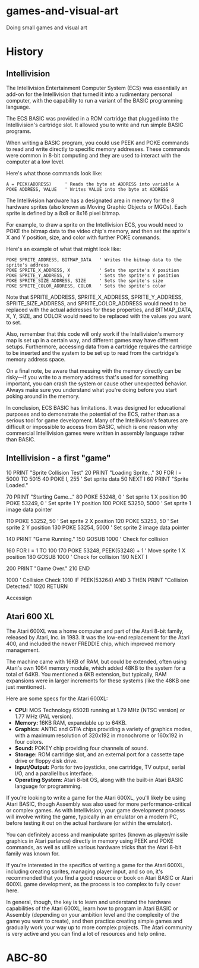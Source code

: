# games-and-visual-art
Doing small games and visual art 



# History 


## Intellivision 


The Intellivision Entertainment Computer System (ECS) was essentially an add-on for the Intellivision that turned it into a rudimentary personal computer, with the capability to run a variant of the BASIC programming language.

The ECS BASIC was provided in a ROM cartridge that plugged into the Intellivision's cartridge slot. It allowed you to write and run simple BASIC programs.

When writing a BASIC program, you could use PEEK and POKE commands to read and write directly to specific memory addresses. These commands were common in 8-bit computing and they are used to interact with the computer at a low level. 

Here's what those commands look like:

```
A = PEEK(ADDRESS)     ' Reads the byte at ADDRESS into variable A
POKE ADDRESS, VALUE   ' Writes VALUE into the byte at ADDRESS
```

The Intellivision hardware has a designated area in memory for the 8 hardware sprites (also known as Moving Graphic Objects or MGOs). Each sprite is defined by a 8x8 or 8x16 pixel bitmap.

For example, to draw a sprite on the Intellivision ECS, you would need to POKE the bitmap data to the video chip's memory, and then set the sprite's X and Y position, size, and color with further POKE commands. 

Here's an example of what that might look like:

```
POKE SPRITE_ADDRESS, BITMAP_DATA   ' Writes the bitmap data to the sprite's address
POKE SPRITE_X_ADDRESS, X           ' Sets the sprite's X position
POKE SPRITE_Y_ADDRESS, Y           ' Sets the sprite's Y position
POKE SPRITE_SIZE_ADDRESS, SIZE     ' Sets the sprite's size
POKE SPRITE_COLOR_ADDRESS, COLOR   ' Sets the sprite's color
```

Note that SPRITE_ADDRESS, SPRITE_X_ADDRESS, SPRITE_Y_ADDRESS, SPRITE_SIZE_ADDRESS, and SPRITE_COLOR_ADDRESS would need to be replaced with the actual addresses for these properties, and BITMAP_DATA, X, Y, SIZE, and COLOR would need to be replaced with the values you want to set.

Also, remember that this code will only work if the Intellivision's memory map is set up in a certain way, and different games may have different setups. Furthermore, accessing data from a cartridge requires the cartridge to be inserted and the system to be set up to read from the cartridge's memory address space.

On a final note, be aware that messing with the memory directly can be risky—if you write to a memory address that's used for something important, you can crash the system or cause other unexpected behavior. Always make sure you understand what you're doing before you start poking around in the memory.

In conclusion, ECS BASIC has limitations. It was designed for educational purposes and to demonstrate the potential of the ECS, rather than as a serious tool for game development. Many of the Intellivision's features are difficult or impossible to access from BASIC, which is one reason why commercial Intellivision games were written in assembly language rather than BASIC.

## Intellivision - a first "game" 

10 PRINT "Sprite Collision Test"
20 PRINT "Loading Sprite..."
30 FOR I = 5000 TO 5015
40 POKE I, 255 ' Set sprite data
50 NEXT I
60 PRINT "Sprite Loaded."

70 PRINT "Starting Game..."
80 POKE 53248, 0 ' Set sprite 1 X position
90 POKE 53249, 0 ' Set sprite 1 Y position
100 POKE 53250, 5000 ' Set sprite 1 image data pointer

110 POKE 53252, 50 ' Set sprite 2 X position
120 POKE 53253, 50 ' Set sprite 2 Y position
130 POKE 53254, 5000 ' Set sprite 2 image data pointer

140 PRINT "Game Running."
150 GOSUB 1000 ' Check for collision

160 FOR I = 1 TO 100
170 POKE 53248, PEEK(53248) + 1 ' Move sprite 1 X position
180 GOSUB 1000 ' Check for collision
190 NEXT I

200 PRINT "Game Over."
210 END

1000 ' Collision Check
1010 IF PEEK(53264) AND 3 THEN PRINT "Collision Detected."
1020 RETURN


Accessign 

## Atari 600 XL 

The Atari 600XL was a home computer and part of the Atari 8-bit family, released by Atari, Inc. in 1983. It was the low-end replacement for the Atari 400, and included the newer FREDDIE chip, which improved memory management.

The machine came with 16KB of RAM, but could be extended, often using Atari's own 1064 memory module, which added 48KB to the system for a total of 64KB. You mentioned a 6KB extension, but typically, RAM expansions were in larger increments for these systems (like the 48KB one just mentioned). 

Here are some specs for the Atari 600XL:

- **CPU:** MOS Technology 6502B running at 1.79 MHz (NTSC version) or 1.77 MHz (PAL version).
- **Memory:** 16KB RAM, expandable up to 64KB.
- **Graphics:** ANTIC and GTIA chips providing a variety of graphics modes, with a maximum resolution of 320x192 in monochrome or 160x192 in four colors.
- **Sound:** POKEY chip providing four channels of sound.
- **Storage:** ROM cartridge slot, and an external port for a cassette tape drive or floppy disk drive.
- **Input/Output:** Ports for two joysticks, one cartridge, TV output, serial I/O, and a parallel bus interface.
- **Operating System:** Atari 8-bit OS, along with the built-in Atari BASIC language for programming.

If you're looking to write a game for the Atari 600XL, you'll likely be using Atari BASIC, though Assembly was also used for more performance-critical or complex games. As with Intellivision, your game development process will involve writing the game, typically in an emulator on a modern PC, before testing it out on the actual hardware (or within the emulator).

You can definitely access and manipulate sprites (known as player/missile graphics in Atari parlance) directly in memory using PEEK and POKE commands, as well as utilize various hardware tricks that the Atari 8-bit family was known for.

If you're interested in the specifics of writing a game for the Atari 600XL, including creating sprites, managing player input, and so on, it's recommended that you find a good resource or book on Atari BASIC or Atari 600XL game development, as the process is too complex to fully cover here.

In general, though, the key is to learn and understand the hardware capabilities of the Atari 600XL, learn how to program in Atari BASIC or Assembly (depending on your ambition level and the complexity of the game you want to create), and then practice creating simple games and gradually work your way up to more complex projects. The Atari community is very active and you can find a lot of resources and help online.


# ABC-80

##


